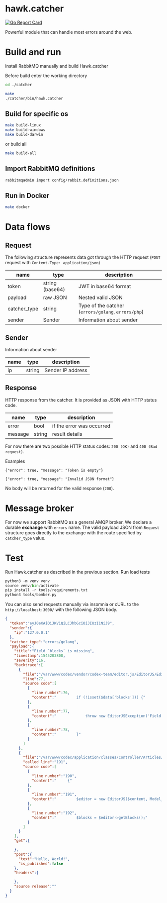 # hawk.catcher
[![Go Report Card](https://goreportcard.com/badge/github.com/codex-team/hawk.catcher)](https://goreportcard.com/report/github.com/codex-team/hawk.catcher)

Powerful module that can handle most errors around the web.

# Build and run

Install RabbitMQ manually and build Hawk.catcher

Before build enter the working directory
```bash
cd ./catcher
```

```bash
make
./catcher/bin/hawk.catcher
```

## Build for specific os

```bash
make build-linux
make build-windows
make build-darwin
```

or build all

```bash
make build-all
```

## Import RabbitMQ definitions

```bash
rabbitmqadmin import config/rabbit.definitions.json
```

## Run in Docker

```bash
make docker
```

# Data flows

## Request

The following structure represents data got through the HTTP request (`POST` request with `Content-Type: application/json`)

| name         | type            | description                                         |
| ------------ | --------------- | --------------------------------------------------- |
| token        | string (base64) | JWT in base64 format                                |
| payload      | raw JSON        | Nested valid JSON                                   |
| catcher_type | string          | Type of the catcher (`errors/golang`, `errors/php`) |
| sender       | Sender          | Information about sender                            |

## Sender
Information about sender

| name | type   | description       |
| ---- | ------ | ----------------- |
| ip   | string | Sender IP address |

## Response
HTTP response from the catcher. It is provided as JSON with HTTP status code.

| name    | type   | description               |
| ------- | ------ | ------------------------- |
| error   | bool   | if the error was occurred |
| message | string | result details            |

For now there are two possible HTTP status codes: `200 (OK)` and `400 (Bad request)`.

Examples
```
{"error": true, "message": "Token is empty"}
```
```
{"error": true, "message": "Invalid JSON format"}
```

No body will be returned for the valid response (`200`).

# Message broker

For now we support RabbitMQ as a general AMQP broker.
We declare a durable **exchange** with `errors` name.
The valid payload JSON from `Request` structure goes directly to the exchange with the route specified by `catcher_type` value.

# Test

Run Hawk.catcher as described in the previous section.
Run load tests
```python
python3 -m venv venv
source venv/bin/activate
pip install -r tools/requirements.txt
python3 tools/bomber.py
```

You can also send requests manually via insomnia or cURL to the `http://localhost:3000/` with the following JSON body.

```json
{
  "token":"eyJ0eXAiOiJKV1QiLCJhbGciOiJIUzI1NiJ9",
  "sender":{
    "ip":"127.0.0.1"
  },
  "catcher_type":"errors/golang",
  "payload":{
    "title":"Field `blocks` is missing",
    "timestamp":1545203808,
    "severity":16,
    "backtrace":[
      {
        "file":"/var/www/codex/vendor/codex-team/editor.js/EditorJS/EditorJS.php",
        "line":77,
        "source code":[
          {
            "line number":76,
            "content":"         if (!isset($data['blocks'])) {"
          },
          {
            "line number":77,
            "content":"             throw new EditorJSException('Field `blocks` is missing');"
          },
          {
            "line number":78,
            "content":"         }"
          }
        ]
      },
      {
        "file":"/var/www/codex/application/classes/Controller/Articles/Index.php",
        "called line":"191",
        "source code":[
          {
            "line number":"190",
            "content":"     {"
          },
          {
            "line number":"191",
            "content":"         $editor = new EditorJS($content, Model_Article::getEditorConfig());"
          },
          {
            "line number":"192",
            "content":"         $blocks = $editor->getBlocks();"
          }
        ]
      }
    ],
    "get":{

    },
    "post":{
      "text":"Hello, World!",
      "is_published":false
    },
    "headers":{

    },
    "source release":""
  }
}
```
